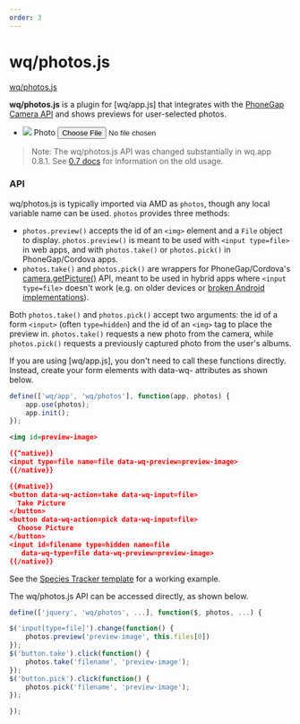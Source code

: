 ```yaml
---
order: 3
---
```


wq/photos.js
======

[wq/photos.js]

**wq/photos.js** is a plugin for [wq/app.js] that integrates with the [PhoneGap Camera API] and shows previews for user-selected photos.

<div data-interactive id='photo-example'>
  <ul data-role="listview">
    <li class="ui-field-contain">
      <img src="/images/empty.png" id="preview">
      <label for="image">Photo</label>
      <input type="file" name="photos" id="image" data-wq-preview="preview">
    </li>
  </ul>
</div>

> Note: The wq/photos.js API was changed substantially in wq.app 0.8.1.  See [0.7 docs](https://wq.io/0.7/docs/other-modules) for information on the old usage.

### API
wq/photos.js is typically imported via AMD as `photos`, though any local variable name can be used.  `photos` provides three methods:

  * `photos.preview()` accepts the id of an `<img>` element and a `File` object to display.  `photos.preview()` is meant to be used with `<input type=file>` in web apps, and with `photos.take()` or `photos.pick()` in PhoneGap/Cordova apps.
  * `photos.take()` and `photos.pick()` are wrappers for PhoneGap/Cordova's [camera.getPicture()] API, meant to be used in hybrid apps where `<input type=file>` doesn't work (e.g. on older devices or [broken Android implementations]).

Both `photos.take()` and `photos.pick()` accept two arguments: the id of a form `<input>` (often `type=hidden`) and the id of an `<img>` tag to place the preview in.  `photos.take()` requests a new photo from the camera, while `photos.pick()` requests a previously captured photo from the user's albums.


If you are using [wq/app.js], you don't need to call these functions directly.  Instead, create your form elements with data-wq- attributes as shown below.

```javascript
define(['wq/app', 'wq/photos'], function(app, photos) {
    app.use(photos);
    app.init();
});
```

```xml
<img id=preview-image>

{{^native}}
<input type=file name=file data-wq-preview=preview-image>
{{/native}}

{{#native}}
<button data-wq-action=take data-wq-input=file>
  Take Picture
</button>
<button data-wq-action=pick data-wq-input=file>
  Choose Picture
</button>
<input id=filename type=hidden name=file
   data-wq-type=file data-wq-preview=preview-image>
{{/native}}
```

See the [Species Tracker template](https://github.com/powered-by-wq/species.wq.io/blob/master/templates/partials/new_photo.html) for a working example.

The wq/photos.js API can be accessed directly, as shown below.

```javascript
define(['jquery', 'wq/photos', ...], function($, photos, ...) {

$('input[type=file]').change(function() {
    photos.preview('preview-image', this.files[0])
});
$('button.take').click(function() {
    photos.take('filename', 'preview-image');
});
$('button.pick').click(function() {
    photos.pick('filename', 'preview-image');
});

});
```

[wq/photos.js]: https://github.com/wq/wq.app/blob/master/js/wq/photos.js
[PhoneGap Camera API]: https://www.npmjs.com/package/cordova-plugin-camera
[camera.getPicture()]: https://www.npmjs.com/package/cordova-plugin-camera
[broken Android implementations]: http://code.google.com/p/android/issues/detail?id=62220
